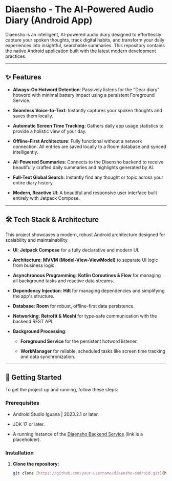 # Diaensho - The AI-Powered Audio Diary (Android App)

Diaensho is an intelligent, AI-powered audio diary designed to effortlessly capture your spoken thoughts, track digital habits, and transform your daily experiences into insightful, searchable summaries. This repository contains the native Android application built with the latest modern development practices.

---

## ✨ Features

* **Always-On Hotword Detection**: Passively listens for the "Dear diary" hotword with minimal battery impact using a persistent Foreground Service.

* **Seamless Voice-to-Text**: Instantly captures your spoken thoughts and saves them locally.

* **Automatic Screen Time Tracking**: Gathers daily app usage statistics to provide a holistic view of your day.

* **Offline-First Architecture**: Fully functional without a network connection. All entries are saved locally to a Room database and synced intelligently.

* **AI-Powered Summaries**: Connects to the Diaensho backend to receive beautifully crafted daily summaries and highlights generated by AI.

* **Full-Text Global Search**: Instantly find any thought or topic across your entire diary history.

* **Modern, Reactive UI**: A beautiful and responsive user interface built entirely with Jetpack Compose.

---

## 🛠️ Tech Stack & Architecture

This project showcases a modern, robust Android architecture designed for scalability and maintainability.

* **UI**: **Jetpack Compose** for a fully declarative and modern UI.

* **Architecture**: **MVVM (Model-View-ViewModel)** to separate UI logic from business logic.

* **Asynchronous Programming**: **Kotlin Coroutines & Flow** for managing all background tasks and reactive data streams.

* **Dependency Injection**: **Hilt** for managing dependencies and simplifying the app's structure.

* **Database**: **Room** for robust, offline-first data persistence.

* **Networking**: **Retrofit & Moshi** for type-safe communication with the backend REST API.

* **Background Processing**:

  * **Foreground Service** for the persistent hotword listener.

  * **WorkManager** for reliable, scheduled tasks like screen time tracking and data synchronization.

---

## 🚀 Getting Started

To get the project up and running, follow these steps:

### Prerequisites

* Android Studio Iguana | 2023.2.1 or later.

* JDK 17 or later.

* A running instance of the [Diaensho Backend Service](https://github.com/your-username/diaensho-backend) (link is a placeholder).

### Installation

1. **Clone the repository:**

   ```bash
   git clone [https://github.com/your-username/diaensho-android.git](https://github.com/your-username/diaensho-android.git)
